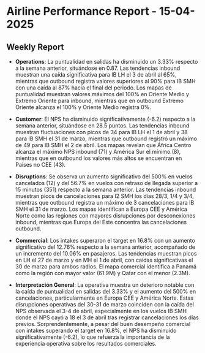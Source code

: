 # Airline Performance Report - 15-04-2025

## Weekly Report

- **Operations**: La puntualidad en salidas ha disminuido un 3.33% respecto a la semana anterior, situándose en 0.87. Las tendencias inbound muestran una caída significativa para IB LH el 3 de abril al 65%, mientras que outbound registra valores superiores al 90% para IB SMH con una caída al 87% hacia el final del periodo. Los mapas de puntualidad muestran valores máximos del 100% en Oriente Medio y Extremo Oriente para inbound, mientras que en outbound Extremo Oriente alcanza el 100% y Oriente Medio registra 0%.

- **Customer**: El NPS ha disminuido significativamente (-6.2) respecto a la semana anterior, situándose en 28.5 puntos. Las tendencias inbound muestran fluctuaciones con picos de 34 para IB LH el 1 de abril y 38 para IB SMH el 31 de marzo, mientras que outbound registró un máximo de 49 para IB SMH el 2 de abril. Los mapas revelan que África Centro alcanza el máximo NPS inbound (71) y América Sur el mínimo (8), mientras que en outbound los valores más altos se encuentran en Países no CEE (43).

- **Disruptions**: Se observa un aumento significativo del 500% en vuelos cancelados (12) y del 56.7% en vuelos con retraso de llegada superior a 15 minutos (351) respecto a la semana anterior. Las tendencias inbound muestran picos de cancelaciones para I2 SMH los días 28/3, 1/4 y 3/4, mientras que outbound registra un máximo de 3 cancelaciones para IB SMH el 31 de marzo. Los mapas identifican a Europa CEE y América Norte como las regiones con mayores disrupciones por desconexiones inbound, mientras que Europa del Este concentra las cancelaciones outbound.

- **Commercial**: Los intakes superaron el target en 16.8% con un aumento significativo del 12.76% respecto a la semana anterior, acompañado de un incremento del 10.06% en pasajeros. Las tendencias muestran picos en LH el 27 de marzo y en MH el 1 de abril, con caídas significativas el 30 de marzo para ambos radios. El mapa comercial identifica a Panamá como la región con mayor valor (61.9M) y Qatar con el menor (2.3M).

- **Interpretación General**: La operativa muestra un deterioro notable con la caída de puntualidad en salidas del 3.33% y el aumento del 500% en cancelaciones, particularmente en Europa CEE y América Norte. Estas disrupciones operativas del 30-31 de marzo coinciden con la caída del NPS observada el 3-4 de abril, especialmente en los vuelos IB SMH donde el NPS cayó a 18 el 3 de abril tras registrar cancelaciones los días previos. Sorprendentemente, a pesar del buen desempeño comercial con intakes superando el target en 16.8%, el NPS ha disminuido significativamente (-6.2), lo que refuerza la importancia de la experiencia operativa sobre los resultados comerciales.

